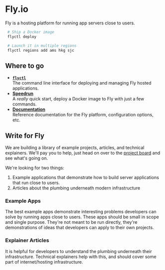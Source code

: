 # Fly.io

Fly is a hosting platform for running app servers close to users.

```bash
 # Ship a Docker image
 flyctl deploy

 # Launch it in multiple regions
 flyctl regions add ams hkg sjc
```

## Where to go

* __[`flyctl`](https://github.com/superfly/flyctl)__<br>
  The command line interface for deploying and managing Fly hosted applications.
* __[Speedrun](https://fly.io/docs/speedrun/)__<br>A *really* quick start, deploy a Docker image to Fly with just a few commands.
* __[Documentation](https://fly.io/docs/)__<br>Reference documentation for the Fly platform, configuration options, etc.

## Write for Fly

We are building a library of example projects, articles, and technical explainers. We'll pay you to help, just head on over to the [project board](https://github.com/superfly/fly/projects/1) and see what's going on.

We're looking for two things:

1. Example applications that demonstrate how to build server applications that run close to users.
2. Articles about the plumbing underneath modern infrastructure

### Example Apps
The best example apps demonstrate interesting problems developers can solve by running apps close to users. These apps should be small in scope and single purpose. They're not meant to be run directly, they're demonstrations of ideas that developers can apply to their own projects.

### Explainer Articles
It is helpful for developers to understand the plumbing underneath their infrastructure. Technical explainers help with this, and should cover some part of internet/hosting infrastructure.
